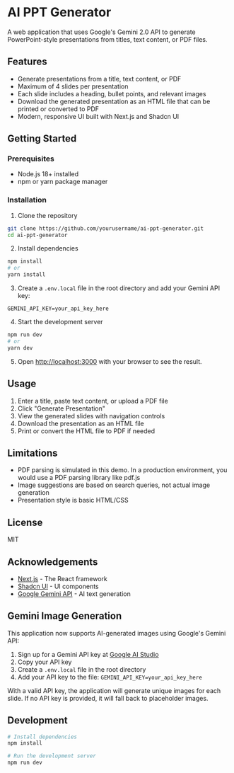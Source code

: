 # AI PPT Generator

A web application that uses Google's Gemini 2.0 API to generate PowerPoint-style presentations from titles, text content, or PDF files.

## Features

- Generate presentations from a title, text content, or PDF
- Maximum of 4 slides per presentation
- Each slide includes a heading, bullet points, and relevant images
- Download the generated presentation as an HTML file that can be printed or converted to PDF
- Modern, responsive UI built with Next.js and Shadcn UI

## Getting Started

### Prerequisites

- Node.js 18+ installed
- npm or yarn package manager

### Installation

1. Clone the repository
```bash
git clone https://github.com/yourusername/ai-ppt-generator.git
cd ai-ppt-generator
```

2. Install dependencies
```bash
npm install
# or
yarn install
```

3. Create a `.env.local` file in the root directory and add your Gemini API key:
```
GEMINI_API_KEY=your_api_key_here
```

4. Start the development server
```bash
npm run dev
# or
yarn dev
```

5. Open [http://localhost:3000](http://localhost:3000) with your browser to see the result.

## Usage

1. Enter a title, paste text content, or upload a PDF file
2. Click "Generate Presentation"
3. View the generated slides with navigation controls
4. Download the presentation as an HTML file
5. Print or convert the HTML file to PDF if needed

## Limitations

- PDF parsing is simulated in this demo. In a production environment, you would use a PDF parsing library like pdf.js
- Image suggestions are based on search queries, not actual image generation
- Presentation style is basic HTML/CSS

## License

MIT

## Acknowledgements

- [Next.js](https://nextjs.org/) - The React framework
- [Shadcn UI](https://ui.shadcn.com/) - UI components
- [Google Gemini API](https://ai.google.dev/gemini-api) - AI text generation

## Gemini Image Generation

This application now supports AI-generated images using Google's Gemini API:

1. Sign up for a Gemini API key at [Google AI Studio](https://ai.google.dev/)
2. Copy your API key
3. Create a `.env.local` file in the root directory
4. Add your API key to the file: `GEMINI_API_KEY=your_api_key_here`

With a valid API key, the application will generate unique images for each slide. If no API key is provided, it will fall back to placeholder images.

## Development

```bash
# Install dependencies
npm install

# Run the development server
npm run dev
```
